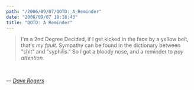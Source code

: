 ```yaml
---
path: "/2006/09/07/QOTD:_A_Reminder" 
date: "2006/09/07 10:18:43" 
title: "QOTD: A Reminder" 
---
```

<blockquote><p>I'm a 2nd Degree Decided, if I get kicked in the face by a yellow belt, that's <i>my fault.</i> Sympathy can be found in the dictionary between "shit" and "syphilis." So I got a bloody nose, and a reminder to <i>pay attention.</i></p></blockquote><br><p>&#8212; <cite><a href="http://homepage.mac.com/dave_rogers/GHD09-06.html#note_2999">Dave Rogers</a></cite></p>